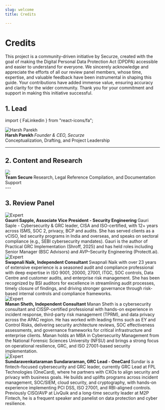 ```yaml
---
slug: welcome
title: Credits

---
```


# Credits

<span>This project is a community-driven initiative by Securze, created with the goal of making the Digital Personal Data Protection Act (DPDPA) accessible and easier to understand for everyone. We sincerely acknowledge and appreciate the efforts of all our review panel members, whose time, expertise, and valuable feedback have been instrumental in shaping this guide. Your contributions have added immense value, ensuring accuracy and clarity for the wider community. Thank you for your commitment and support in making this initiative successful.</span>

## 1. Lead

import { FaLinkedin } from "react-icons/fa";

<div style={{ display: "flex", alignItems: "center", marginBottom: "1.5rem" }}>
  <img 
    src="/img/harsh-parekh.png" 
    alt="Harsh Parekh" 
    style={{ width: "100px", height: "100px", borderRadius: "50%", marginRight: "1rem" }} 
  />
  <div>
    <strong style={{ display: "flex", alignItems: "center" }}>
      Harsh Parekh
      <a 
        href="https://www.linkedin.com/in/harshfromsecurze" 
        target="_blank" 
        rel="noopener noreferrer" 
        style={{ marginLeft: "6px", color: "#0A66C2", display: "inline-flex", alignItems: "center" }}
      >
        <FaLinkedin size={18} />
      </a>
    </strong>
    <em>Founder & CEO, Securze</em>
    <br />
    Conceptualization, Drafting, and Project Leadership
  </div>
</div>



---

## 2. Content and Research

<div style={{ display: "flex", alignItems: "center", marginBottom: "1.5rem" }}>
  <img 
    src="/img/securze-logo.png" 
    style={{ width: "100px", height: "100px", borderRadius: "50%", marginRight: "1rem" }} 
  />
  <div>
    <strong style={{ display: "flex", alignItems: "center" }}>
    Team Secure      
    <a 
        href="https://www.linkedin.com/company/securze" 
        target="_blank" 
        rel="noopener noreferrer" 
        style={{ marginLeft: "6px", color: "#0A66C2", display: "inline-flex", alignItems: "center" }}
      >
        <FaLinkedin size={18} />
      </a>
    </strong>
    Research, Legal Reference Compilation, and Documentation Support
  </div>
</div>
---

## 3. Review Panel

<div style={{ display: "flex", alignItems: "center", marginBottom: "1.5rem" }}>
  <img 
    src="/img/gaurri-sapple.png" 
    alt="Expert" 
    style={{ width: "100px", height: "100px", borderRadius: "50%", marginRight: "1rem" }} 
  />
  <div>
    <strong style={{ display: "flex", alignItems: "center" }}>
    Gaurri Sapple, Associate Vice President - Security Engineering   
    <a 
        href="https://www.linkedin.com/in/gaurisaple/" 
        target="_blank" 
        rel="noopener noreferrer" 
        style={{ marginLeft: "6px", color: "#0A66C2", display: "inline-flex", alignItems: "center" }}
      >
        <FaLinkedin size={18} />
      </a>
    </strong>
    Gauri Saple - Cybersecurity & GRC leader, CISA and ISO-certified, with 12+ years across ISMS, SOC 2, privacy, BCP and audits. She has served clients as a vCISO, led security programs in India and overseas, and speaks on sectoral compliance (e.g., SEBI cybersecurity mandates). Gauri is the author of Practical GRC Implementation (Shroff, 2025) and has held roles including Senior Manager (BSC Advisors) and AVP–Security Engineering (Protectt.ai).
  </div>
</div>

<div style={{ display: "flex", alignItems: "center", marginBottom: "1.5rem" }}>
  <img 
    src="/img/swapnali-naik.jpeg" 
    alt="Expert" 
    style={{ width: "100px", height: "100px", borderRadius: "50%", marginRight: "1rem" }} 
  />
  <div>
    <strong style={{ display: "flex", alignItems: "center" }}>
    Swapnali Naik, Independent Consultant   
    <a 
        href="https://www.linkedin.com/in/swapnali-naik-042a5363/" 
        target="_blank" 
        rel="noopener noreferrer" 
        style={{ marginLeft: "6px", color: "#0A66C2", display: "inline-flex", alignItems: "center" }}
      >
        <FaLinkedin size={18} />
      </a>
    </strong>
    Swapnali Naik with over 23 years of extensive experience is a seasoned audit and compliance professional with deep expertise in ISO 9001, 20000, 27001, ITGC, SOC controls, Data Centre and customer audits, and enterprise risk management. She has been recognized by BSI auditors for excellence in streamlining audit processes, timely closure of findings, and driving stronger governance through risk-based internal controls and compliance frameworks.
  </div>
</div>

<div style={{ display: "flex", alignItems: "center", marginBottom: "1.5rem" }}>
  <img 
    src="/img/swapnali-naik.jpeg" 
    alt="Expert" 
    style={{ width: "100px", height: "100px", borderRadius: "50%", marginRight: "1rem" }} 
  />
  <div>
    <strong style={{ display: "flex", alignItems: "center" }}>
    Manan Sheth, Independent Consultant   
    <a 
        href="https://www.linkedin.com/in/mananmsheth/" 
        target="_blank" 
        rel="noopener noreferrer" 
        style={{ marginLeft: "6px", color: "#0A66C2", display: "inline-flex", alignItems: "center" }}
      >
        <FaLinkedin size={18} />
      </a>
    </strong>
    Manan Sheth is a cybersecurity consultant and CISSP-certified professional with hands-on experience in incident response, third-party risk management (TPRM), and data privacy across the APAC region. He has worked with leading firms such as EY and Control Risks, delivering security architecture reviews, SOC effectiveness assessments, and governance frameworks for critical infrastructure and enterprise clients. Manan holds an MBA in Cybersecurity Management from the National Forensic Sciences University (NFSU) and brings a strong focus on operational resilience, GRC, and ISO 27001-based security implementation.
  </div>
</div>

<div style={{ display: "flex", alignItems: "center", marginBottom: "1.5rem" }}>
  <img 
    src="/img/swapnali-naik.jpeg" 
    alt="Expert" 
    style={{ width: "100px", height: "100px", borderRadius: "50%", marginRight: "1rem" }} 
  />
  <div>
    <strong style={{ display: "flex", alignItems: "center" }}>
    Sundaravenkataraman Sundararaman, GRC Lead - OneCard   
    <a 
        href="https://www.linkedin.com/in/ssvrnyl/" 
        target="_blank" 
        rel="noopener noreferrer" 
        style={{ marginLeft: "6px", color: "#0A66C2", display: "inline-flex", alignItems: "center" }}
      >
        <FaLinkedin size={18} />
      </a>
    </strong>
    Sundar is a fintech-focused cybersecurity and GRC leader, currently GRC Lead at FPL Technologies (OneCard), where he partners with CXOs to align security and privacy with business goals. He builds and uplifts programs across incident management, SOC/SIEM, cloud security, and cryptography, with hands-on experience implementing PCI DSS, ISO 27001, and RBI-aligned controls. Previously CISO/AVP at LivQuik and a long-time security leader at M2P Fintech, he is a frequent speaker and panelist on data protection and cyber resilience.
  </div>
</div>